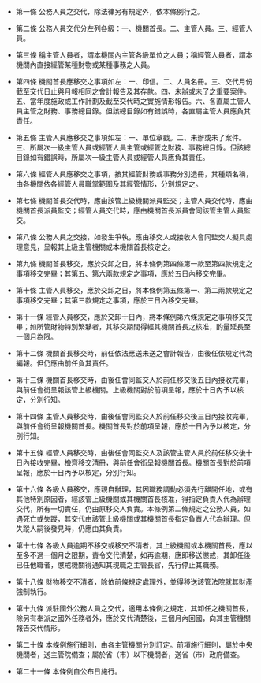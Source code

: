 * 第一條 公務人員之交代，除法律另有規定外，依本條例行之。

* 第二條 公務人員交代分左列各級：一、機關首長。二、主管人員。三、經管人員。

* 第三條 稱主管人員者，謂本機關內主管各級單位之人員；稱經管人員者，謂本機關內直接經管某種財物或某種事務之人員。

* 第四條 機關首長應移交之事項如左：一、印信。二、人員名冊。三、交代月份截至交代日止與月報相同之會計報告及其存款。四、未辦或未了之重要案件。五、當年度施政或工作計劃及截至交代時之實施情形報告。六、各直屬主管人員主管之財務、事務總目錄。但該總目錄如有錯誤時，各直屬主管人員應負其責任。

* 第五條 主管人員應移交之事項如左：一、單位章戳。二、未辦或未了案件。三、所屬次一級主管人員或經管人員主管或經管之財務、事務總目錄。但該總目錄如有錯誤時，所屬次一級主管人員或經管人員應負其責任。

* 第六條 經管人員應移交之事項，按其經管財務或事務分別造冊，其種類名稱，由各機關依各經管人員職掌範圍及其經管情形，分別規定之。

* 第七條 機關首長交代時，應由該管上級機關派員監交；主管人員交代時，應由機關首長派員監交；經管人員交代時，應由機關首長派員會同該管主管人員監交。

* 第八條 公務人員之交接，如發生爭執，應由移交人或接收人會同監交人擬具處理意見，呈報其上級主管機關或本機關首長核定之。

* 第九條 機關首長移交，應於交卸之日，將本條例第四條第一款至第四款規定之事項移交完畢；其第五、第六兩款規定之事項，應於五日內移交完畢。

* 第十條 主管人員移交，應於交卸之日，將本條例第五條第一、第二兩款規定之事項移交完畢；其第三款規定之事項，應於三日內移交完畢。

* 第十一條 經管人員移交，應於交卸十日內，將本條例第六條規定之事項移交完畢；如所管財物特別繁夥者，其移交期間得經其機關首長之核准，酌量延長至一個月為限。

* 第十二條 機關首長移交時，前任依法應送未送之會計報告，由後任依規定代為編報。但仍應由前任負其責任。

* 第十三條 機關首長移交時，由後任會同監交人於前任移交後五日內接收完畢，與前任會銜呈報該管上級機關。上級機關對於前項呈報，應於十日內予以核定，分別行知。

* 第十四條 主管人員移交時，由後任會同監交人於前任移交後三日內接收完畢，與前任會銜呈報機關首長。機關首長對於前項呈報，應於十日內予以核定，分別行知。

* 第十五條 經管人員移交時，由後任會同監交人及該管主管人員於前任移交後十日內接收完畢，檢齊移交清冊，與前任會銜呈報機關首長。機關首長對於前項呈報，應於十日內予以核定，分別行知。

* 第十六條 各級人員移交，應親自辦理，其因職務調動必須先行離開任地，或有其他特別原因者，經該管上級機關或其機關首長核准，得指定負責人代為辦理交代，所有一切責任，仍由原移交人負責。本條例第二條規定之公務人員，如遇死亡或失蹤，其交代由該管上級機關或其機關首長指定負責人代為辦理。但失蹤人嗣後發見時，仍應由其負責。

* 第十七條 各級人員逾期不移交或移交不清者，其上級機關或本機關首長，應以至多不過一個月之限期，責令交代清楚，如再逾期，應即移送懲戒，其卸任後已任他職者，懲戒機關得通知其現職之主管長官，先行停止其職務。

* 第十八條 財物移交不清者，除依前條規定處理外，並得移送該管法院就其財產強制執行。

* 第十九條 派駐國外公務人員之交代，適用本條例之規定，其卸任之機關首長，除另有奉派之國外任務者外，應於交代清楚後，三個月內回國，向其主管機關報告交代情形。

* 第二十條 本條例施行細則，由各主管機關分別訂定。前項施行細則，屬於中央機關者，送主管院備查；屬於省（市）以下機關者，送省（市）政府備查。

* 第二十一條 本條例自公布日施行。

